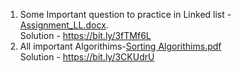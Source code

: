 1. Some Important question to practice in Linked list - [Assignment_LL.docx](https://github.com/Nipuntank/DSA-Cpp-/files/9722226/Assignment_LL.docx).<br/>
  Solution - https://bit.ly/3fTMf6L <br/>
2. All important Algorithims-[Sorting Algorithims.pdf](https://github.com/Nipuntank/DSA-Cpp-/files/9740342/Sorting.Algorithims.pdf)<br/>
  Solution - https://bit.ly/3CKUdrU

